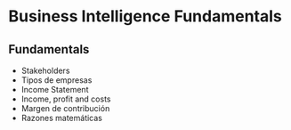 # Business Intelligence Fundamentals

## Fundamentals
- Stakeholders
- Tipos de empresas
- Income Statement
- Income, profit and costs
- Margen de contribución
- Razones matemáticas
